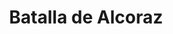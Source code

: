 ﻿---
title: "Batalla de Alcoraz"
permalink: periodes_507.html
layout: periode
dataInici: 1096-11-15
sidebar: periodes
pares:
  - id: 469
    title: "Reconquista"
    dataInici: "(722)"
    dataFi: "(1492)"

fills:
jocsPrincipals:
jocsEscenaris:
jocsEpoca:
  - title: "La Reconquista: Edad Media S.VIII – XV"
    bggId: 120423
    escenari: "Alcoraz"

jocsEpocaEscenaris:
---
